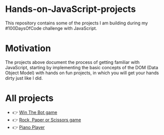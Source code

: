 # Hands-on-JavaScript-projects
This repository contains some of the projects I am building during my #100DaysOfCode challenge with JavaScript.
# Motivation
The projects above document the process of getting familiar with JavaScript, starting by implementing the basic concepts of the DOM (Data Object Model) with hands on fun projects, in which you will get your hands dirty just like I did.  
# All projects
* :point_right: [Win The Bot game](https://codepen.io/nainia_ayoub/full/XWmowyb)
* :point_right: [Rock, Paper or Scissors game](https://codepen.io/nainia_ayoub/full/ZEbNYjL)
* :point_right: [Piano Player](https://nainiayoub.github.io/Hands-on-JavaScript-projects/Piano-Player/)
